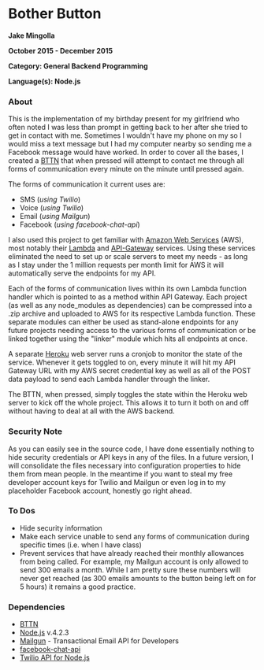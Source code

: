# Bother Button

**Jake Mingolla**

**October 2015 - December 2015**

**Category: General Backend Programming**

**Language(s): Node.js**

### About

This is the implementation of my birthday present for my girlfriend who often noted I was less than prompt in getting back to her after she tried to get in contact with me. Sometimes I wouldn't have my phone on my so I would miss a text message but I had my computer nearby so sending me a Facebook message would have worked. In order to cover all the bases, I created a [BTTN](https://bt.tn/) that when pressed will attempt to contact me through all forms of communication every minute on the minute until pressed again.

The forms of communication it current uses are:
- SMS (*using Twilio*)
- Voice (*using Twilio*)
- Email (*using Mailgun*)
- Facebook (*using facebook-chat-api*)

I also used this project to get familiar with [Amazon Web Services](https://aws.amazon.com/) (AWS), most notably their [Lambda](https://aws.amazon.com/lambda/) and [API-Gateway](https://aws.amazon.com/api-gateway/) services. Using these services eliminated the need to set up or scale servers to meet my needs - as long as I stay under the 1 million requests per month limit for AWS it will automatically serve the endpoints for my API.

Each of the forms of communication lives within its own Lambda function handler which is pointed to as a method within API Gateway. Each project (as well as any node_modules as dependencies) can be compressed into a .zip archive and uploaded to AWS for its respective Lambda function. These separate modules can either be used as stand-alone endpoints for any future projects needing access to the various forms of communication or be linked together using the "linker" module which hits all endpoints at once.

A separate [Heroku](https://dashboard.heroku.com/) web server runs a cronjob to monitor the state of the service. Whenever it gets toggled to on, every minute it will hit my API Gateway URL with my AWS secret credential key as well as all of the POST data payload to send each Lambda handler through the linker.

The BTTN, when pressed, simply toggles the state within the Heroku web server to kick off the whole project. This allows it to turn it both on and off without having to deal at all with the AWS backend.

### Security Note

As you can easily see in the source code, I have done essentially nothing to hide security credentials or API keys in any of the files. In a future version, I will consolidate the files necessary into configuration properties to hide them from mean people. In the meantime if you want to steal my free developer account keys for Twilio and Mailgun or even log in to my placeholder Facebook account, honestly go right ahead.

### To Dos
- Hide security information
- Make each service unable to send any forms of communication during specific times (i.e. when I have class)
- Prevent services that have already reached their monthly allowances from being called. For example, my Mailgun account is only allowed to send 300 emails a month. While I am pretty sure these numbers will never get reached (as 300 emails amounts to the button being left on for 5 hours) it remains a good practice.

### Dependencies
- [BTTN](https://bt.tn/)
- [Node.js](https://nodejs.org/en/) v.4.2.3
- [Mailgun](http://www.mailgun.com/) - Transactional Email API for Developers
- [facebook-chat-api](https://www.npmjs.com/package/facebook-chat-api)
- [Twilio API for Node.js](https://www.twilio.com/docs/node/install)